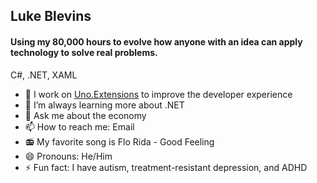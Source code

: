 ## Luke Blevins

#### Using my 80,000 hours to evolve how anyone with an idea can apply technology to solve real problems.

C#, .NET, XAML

- 🔭 I work on [Uno.Extensions](https://github.com/unoplatform/uno.extensions) to improve the developer experience
- 🌱 I’m always learning more about .NET
- 💬 Ask me about the economy 
- 📫 How to reach me: Email
- 📻 My favorite song is Flo Rida - Good Feeling
- 😄 Pronouns: He/Him 
- ⚡ Fun fact: I have autism, treatment-resistant depression, and ADHD


